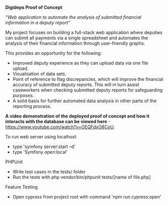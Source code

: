 **Digideps Proof of Concept**

_“Web application to automate the analysis of submitted financial information in a deputy report”_

My project focuses on building a full-stack web application where deputies can submit all payments via a single spreadsheet and automates the analysis of their financial information through user-friendly graphs.

This provides an opportunity for the following:
- Improved deputy experience as they can upload data via one file upload.
- Visualisation of data sets.
- Point of reference to flag discrepancies, which will improve the financial accuracy of submitted deputy reports. This will in turn assist caseworkers when checking submitted deputy reports for safeguarding purposes.
- A solid basis for further automated data analysis in other parts of the reporting process.

**A video demonstration of the deployed proof of concept and how it interacts with the database can be viewed here** - https://www.youtube.com/watch?v=OEQFdxO8CoU. 

To run web server using localhost:
- type 'symfony server:start –d'
- type 'Symfony open:local'


PHPUnit
* Write test cases in the tests/ folder
* Run the tests with php vendor/bin/phpunit tests/[name of file.php]


Feature Testing
- Open cypress from project root with command 'npm run cypress:open'
